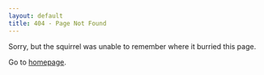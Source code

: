 ```yaml
---
layout: default
title: 404 - Page Not Found
---
```


Sorry, but the squirrel was unable to remember where it burried this page.

Go to [homepage](/).
